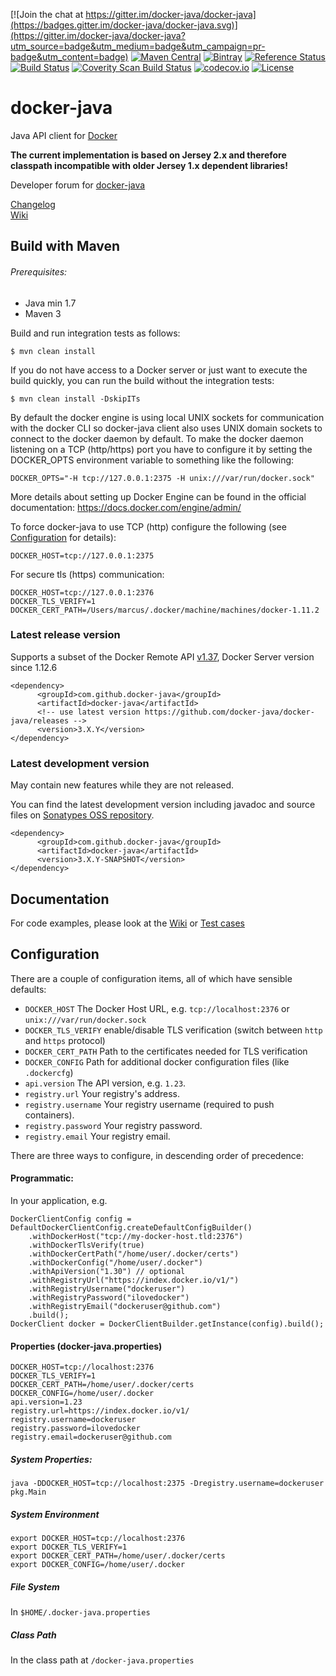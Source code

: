 [![Join the chat at https://gitter.im/docker-java/docker-java](https://badges.gitter.im/docker-java/docker-java.svg)](https://gitter.im/docker-java/docker-java?utm_source=badge&utm_medium=badge&utm_campaign=pr-badge&utm_content=badge)
[![Maven Central](https://img.shields.io/maven-central/v/com.github.docker-java/docker-java.svg)](https://mvnrepository.com/artifact/com.github.docker-java/docker-java)
[![Bintray](https://api.bintray.com/packages/kostyasha/maven/com.github.docker-java%3Adocker-java/images/download.svg)](https://bintray.com/kostyasha/maven/com.github.docker-java%3Adocker-java/_latestVersion) 
[![Reference Status](https://www.versioneye.com/java/com.github.docker-java:docker-java/reference_badge.svg?style=flat)](https://www.versioneye.com/java/com.github.docker-java:docker-java/references)
[![Build Status](https://travis-ci.org/docker-java/docker-java.svg?branch=master)](https://travis-ci.org/docker-java/docker-java)
[![Coverity Scan Build Status](https://scan.coverity.com/projects/9177/badge.svg?flat=1)](https://scan.coverity.com/projects/9177)
[![codecov.io](http://codecov.io/github/docker-java/docker-java/coverage.svg?branch=master)](http://codecov.io/github/docker-java/docker-java?branch=master)
[![License](http://img.shields.io/:license-apache-blue.svg?style=flat)](https://github.com/docker-java/docker-java/blob/master/LICENSE)

<!--[![Circle CI](https://circleci.com/gh/docker-java/docker-java.svg?style=svg)](https://circleci.com/gh/docker-java/docker-java)-->
# docker-java 

Java API client for [Docker](http://docs.docker.io/ "Docker")

<b>The current implementation is based on Jersey 2.x and therefore classpath incompatible with older Jersey 1.x dependent libraries!</b>

Developer forum for [docker-java](https://groups.google.com/forum/?#!forum/docker-java-dev "docker-java")

[Changelog](https://github.com/docker-java/docker-java/blob/master/CHANGELOG.md)<br/>
[Wiki](https://github.com/docker-java/docker-java/wiki)

## Build with Maven

###### Prerequisites:

* Java min 1.7
* Maven 3

Build and run integration tests as follows:

    $ mvn clean install

If you do not have access to a Docker server or just want to execute the build quickly, you can run the build without the integration tests:

    $ mvn clean install -DskipITs

By default the docker engine is using local UNIX sockets for communication with the docker CLI so docker-java
client also uses UNIX domain sockets to connect to the docker daemon by default. To make the docker daemon listening on a TCP (http/https) port you have to configure it by setting the DOCKER_OPTS environment variable to something like the following: 

    DOCKER_OPTS="-H tcp://127.0.0.1:2375 -H unix:///var/run/docker.sock"
    
More details about setting up Docker Engine can be found in the official documentation: https://docs.docker.com/engine/admin/

To force docker-java to use TCP (http) configure the following (see [Configuration](https://github.com/docker-java/docker-java#configuration) for details):

    DOCKER_HOST=tcp://127.0.0.1:2375
    
For secure tls (https) communication:   

    DOCKER_HOST=tcp://127.0.0.1:2376
    DOCKER_TLS_VERIFY=1
    DOCKER_CERT_PATH=/Users/marcus/.docker/machine/machines/docker-1.11.2

### Latest release version
Supports a subset of the Docker Remote API [v1.37](https://docs.docker.com/engine/api/v1.37/), Docker Server version since 1.12.6

    <dependency>
          <groupId>com.github.docker-java</groupId>
          <artifactId>docker-java</artifactId>
          <!-- use latest version https://github.com/docker-java/docker-java/releases -->
          <version>3.X.Y</version>
    </dependency>
    
### Latest development version
May contain new features while they are not released.

You can find the latest development version including javadoc and source files on [Sonatypes OSS repository](https://oss.sonatype.org/content/groups/public/com/github/docker-java/docker-java/).

    <dependency>
          <groupId>com.github.docker-java</groupId>
          <artifactId>docker-java</artifactId>
          <version>3.X.Y-SNAPSHOT</version>
    </dependency>
    

## Documentation

For code examples, please look at the [Wiki](https://github.com/docker-java/docker-java/wiki) or [Test cases](https://github.com/docker-java/docker-java/tree/master/src/test/java/com/github/dockerjava/core/command "Test cases")

## Configuration

There are a couple of configuration items, all of which have sensible defaults:

* `DOCKER_HOST` The Docker Host URL, e.g. `tcp://localhost:2376` or `unix:///var/run/docker.sock`
* `DOCKER_TLS_VERIFY` enable/disable TLS verification (switch between `http` and `https` protocol)
* `DOCKER_CERT_PATH` Path to the certificates needed for TLS verification
* `DOCKER_CONFIG` Path for additional docker configuration files (like `.dockercfg`)
* `api.version` The API version, e.g. `1.23`.
* `registry.url` Your registry's address.
* `registry.username` Your registry username (required to push containers).
* `registry.password` Your registry password.
* `registry.email` Your registry email.

There are three ways to configure, in descending order of precedence:

#### Programmatic:
In your application, e.g.

    DockerClientConfig config = DefaultDockerClientConfig.createDefaultConfigBuilder()
        .withDockerHost("tcp://my-docker-host.tld:2376")
        .withDockerTlsVerify(true)
        .withDockerCertPath("/home/user/.docker/certs")
        .withDockerConfig("/home/user/.docker")
        .withApiVersion("1.30") // optional
        .withRegistryUrl("https://index.docker.io/v1/")
        .withRegistryUsername("dockeruser")
        .withRegistryPassword("ilovedocker")
        .withRegistryEmail("dockeruser@github.com")
        .build();
    DockerClient docker = DockerClientBuilder.getInstance(config).build();

#### Properties (docker-java.properties)

    DOCKER_HOST=tcp://localhost:2376
    DOCKER_TLS_VERIFY=1
    DOCKER_CERT_PATH=/home/user/.docker/certs
    DOCKER_CONFIG=/home/user/.docker
    api.version=1.23
    registry.url=https://index.docker.io/v1/
    registry.username=dockeruser
    registry.password=ilovedocker
    registry.email=dockeruser@github.com

##### System Properties:

    java -DDOCKER_HOST=tcp://localhost:2375 -Dregistry.username=dockeruser pkg.Main

##### System Environment

    export DOCKER_HOST=tcp://localhost:2376
    export DOCKER_TLS_VERIFY=1
    export DOCKER_CERT_PATH=/home/user/.docker/certs
    export DOCKER_CONFIG=/home/user/.docker

##### File System

In `$HOME/.docker-java.properties`

##### Class Path

In the class path at `/docker-java.properties`
    
